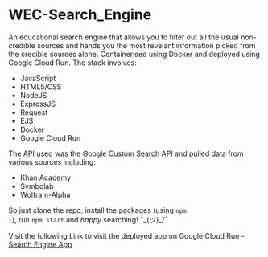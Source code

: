 # WEC-Search_Engine

An educational search engine that allows you to filter out all the usual non-credible sources and hands you the most revelant information picked from the credible sources alone. Containerised using Docker and deployed using Google Cloud Run.
The stack involves:
* JavaScript
* HTML5/CSS
* NodeJS
* ExpressJS
* Request
* EJS
* Docker
* Google Cloud Run

The API used was the Google Custom Search API and pulled data from various sources including:
* Khan Academy
* Symbolab
* Wolfram-Alpha

So just clone the repo, install the packages (using <code>npm i</code>), run <code>npm start</code> and <i title="Terms and Conditions apply">happy</i> searching! ¯\_(ツ)_/¯

Visit the following Link to visit the deployed app on Google Cloud Run - [Search Engine App](https://search-engine-lgajagseeq-uc.a.run.app)
